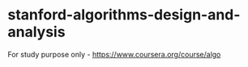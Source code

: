 stanford-algorithms-design-and-analysis
=======================================

For study purpose only - https://www.coursera.org/course/algo
